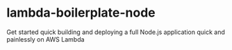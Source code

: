 # lambda-boilerplate-node
Get started quick building and deploying a full Node.js application quick and painlessly on AWS Lambda
